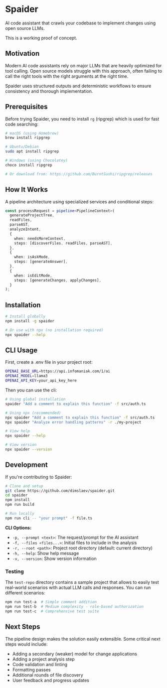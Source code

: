 # Spaider

AI code assistant that crawls your codebase to implement changes using open source LLMs.

This is a working proof of concept.

## Motivation

Modern AI code assistants rely on major LLMs that are heavily optimized for tool calling.
Open source models struggle with this approach, often failing to call the right tools with the right arguments at the right time.

Spaider uses structured outputs and deterministic workflows to ensure consistency and thorough implementation.

## Prerequisites

Before trying Spaider, you need to install `rg` (ripgrep) which is used for fast code searching:

```bash
# macOS (using Homebrew)
brew install ripgrep

# Ubuntu/Debian
sudo apt install ripgrep

# Windows (using Chocolatey)
choco install ripgrep

# Or download from: https://github.com/BurntSushi/ripgrep/releases
```

## How It Works

A pipeline architecture using specialized services and conditional steps:

```ts
const processRequest = pipeline<PipelineContext>(
  generateProjectTree,
  readFiles,
  parseAST,
  analyzeIntent,
  {
    when: needsMoreContext,
    steps: [discoverFiles, readFiles, parseAST],
  },
  {
    when: isAskMode,
    steps: [generateAnswer],
  },
  {
    when: isEditMode,
    steps: [generateChanges, applyChanges],
  }
);
```

## Installation

```bash
# Install globally
npm install -g spaider

# Or use with npx (no installation required)
npx spaider --help
```

## CLI Usage

First, create a .env file in your project root:

```bash
OPENAI_BASE_URL=https://api.infomaniak.com/1/ai
OPENAI_MODEL=llama3
OPENAI_API_KEY=your_api_key_here
```

Then you can use the cli:

```bash
# Using global installation
spaider "Add a comment to explain this function" -f src/auth.ts

# Using npx (recommended)
npx spaider "Add a comment to explain this function" -f src/auth.ts
npx spaider "Analyze error handling patterns" -r ./my-project

# View help
npx spaider --help

# View version
npx spaider --version
```

## Development

If you're contributing to Spaider:

```bash
# Clone and setup
git clone https://github.com/dimslaev/spaider.git
cd spaider
npm install
npm run build

# Run locally
npm run cli -- "your prompt" -f file.ts
```

**CLI Options:**

- `-p, --prompt <text>`: The request/prompt for the AI assistant
- `-f, --files <files...>`: Initial files to include in the analysis
- `-r, --root <path>`: Project root directory (default: current directory)
- `-h, --help`: Show help message
- `-v, --version`: Show version information

### Testing

The `test-repo` directory contains a sample project that allows to easily test real-world scenarios with actual LLM calls and responses. You can run different scenarios:

```bash
npm run test-a  # Simple comment addition
npm run test-b  # Medium complexity - role-based authorization
npm run test-c  # Comprehensive test suite
```

## Next Steps

The pipeline design makes the solution easily extensible. Some critical next steps would include:

- Adding a secondary (weaker) model for change applications
- Adding a project analysis step
- Code validation and linting
- Formatting passes
- Additional rounds of file discovery
- User feedback and progress updates
